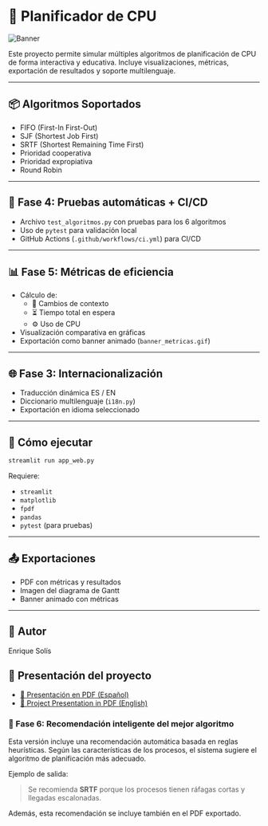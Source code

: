 
# 🧠 Planificador de CPU

![Banner](banner_metricas.gif)

Este proyecto permite simular múltiples algoritmos de planificación de CPU de forma interactiva y educativa. Incluye visualizaciones, métricas, exportación de resultados y soporte multilenguaje.

---

## 📦 Algoritmos Soportados

- FIFO (First-In First-Out)
- SJF (Shortest Job First)
- SRTF (Shortest Remaining Time First)
- Prioridad cooperativa
- Prioridad expropiativa
- Round Robin

---

## 🧪 Fase 4: Pruebas automáticas + CI/CD

- Archivo `test_algoritmos.py` con pruebas para los 6 algoritmos
- Uso de `pytest` para validación local
- GitHub Actions (`.github/workflows/ci.yml`) para CI/CD

---

## 📊 Fase 5: Métricas de eficiencia

- Cálculo de:
  - 🔁 Cambios de contexto
  - ⏳ Tiempo total en espera
  - ⚙️ Uso de CPU
- Visualización comparativa en gráficas
- Exportación como banner animado (`banner_metricas.gif`)

---

## 🌐 Fase 3: Internacionalización

- Traducción dinámica ES / EN
- Diccionario multilenguaje (`i18n.py`)
- Exportación en idioma seleccionado

---

## 🚀 Cómo ejecutar

```bash
streamlit run app_web.py
```

Requiere:  
- `streamlit`
- `matplotlib`
- `fpdf`
- `pandas`
- `pytest` (para pruebas)

---

## 📤 Exportaciones

- PDF con métricas y resultados
- Imagen del diagrama de Gantt
- Banner animado con métricas

---

## 🧠 Autor

Enrique Solís



## 📄 Presentación del proyecto

- [📘 Presentación en PDF (Español)](docs/Presentacion_Proyecto_CPU_Solis_v2.pdf)
- [📘 Project Presentation in PDF (English)](docs/CPU_Scheduler_Presentation_EN.pdf)


### 🧠 Fase 6: Recomendación inteligente del mejor algoritmo

Esta versión incluye una recomendación automática basada en reglas heurísticas.
Según las características de los procesos, el sistema sugiere el algoritmo de planificación más adecuado.

Ejemplo de salida:

> Se recomienda **SRTF** porque los procesos tienen ráfagas cortas y llegadas escalonadas.

Además, esta recomendación se incluye también en el PDF exportado.
